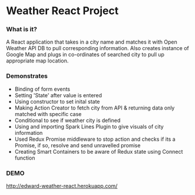 # Weather React Project #

### What is it? ###

A React application that takes in a city name and matches it with Open Weather API DB to pull corresponding information. Also creates instance of Google Map and plugs in co-ordinates of searched city to pull up appropriate map location.

### Demonstrates ### 

* Binding of form events 
* Setting 'State' after value is entered
* Using constructor to set inital state
* Making Action Creator to fetch city from API & returning data only matched with specific case
* Conditional to see if weather city is defined
* Using and importing Spark Lines Plugin to give visuals of city information
* Used Redux Promise middleware to stop action and checks if its a Promise, if so, resolve and send unravelled promise
* Creating Smart Containers to be aware of Redux state using Connect function

### DEMO ####
http://edward-weather-react.herokuapp.com/
